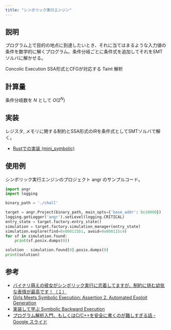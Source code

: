 ```yaml
---
title: "シンボリック実行エンジン"
---
```


## 説明

プログラム上で目的の地点に到達したいとき、それに当てはまるような入力値の条件を数学的に解くプログラム。条件分岐ごとに条件式を追加してそれをSMTソルバに解かせる。

Concolic Execution
SSA形式とCFGが対応する
Taint 解析

## 計算量

条件分岐数を $N$ として $O(2^N)$

## 実装

レジスタ, メモリに関する制約とSSA形式のIRを条件式としてSMTソルバで解く。
- [Rustでの実装 (mini_symbolic)](https://github.com/anko9801/mini_symbolic)

## 使用例

シンボリック実行エンジンのプロジェクト angr のサンプルコード。

```python
import angr
import logging

binary_path = './chall'

target = angr.Project(binary_path, main_opts={'base_addr': 0x10000})
logging.getLogger('angr').setLevel(logging.CRITICAL)
entry_state = target.factory.entry_state()
simulation = target.factory.simulation_manager(entry_state)
simulation.explore(find=0x000115b1, avoid=0x000115c4)
for sf in simulation.found:
    print(sf.posix.dumps(0))

solution - simulation.found[0].posix.dumps(0)
print(solution)
```

## 参考

- [バイナリ萌えの彼女がシンボリック実行に恋着してますが、制約に挑む幼気な表情が最高です！（１）](https://speakerdeck.com/katc/bainarimeng-efalsebi-nu-gasinboritukushi-xing-nilian-zhao-sitemasuga-zhi-yue-nitiao-muyou-qi-nabiao-qing-gazui-gao-desu-1)
- [Girls Meets Symbolic Execution: Assertion 2. Automated Exploit Generation](https://speakerdeck.com/katc/girls-meets-symbolic-execution-assertion-2-automated-exploit-generation)
- [実装して学ぶ Symbolic Backward Execution](https://speakerdeck.com/katc/shi-zhuang-sitexue-bu-symbolic-backward-execution-aceefce8-d25e-4db0-8ebb-d648bb2c41cd)
- [プログラム解析入門、もしくはC/C++を安全に書くのが難しすぎる話 - Google スライド](https://docs.google.com/presentation/d/1WHmCLeC5ZPiq2MBOQaZc-pNVWaJanx8eXAkViGl2zws/edit#slide=id.g135752f5899_0_673)
